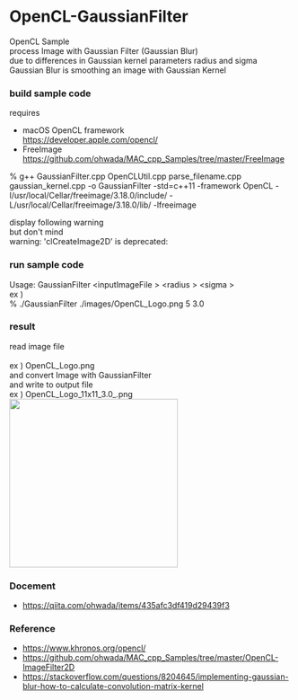 OpenCL-GaussianFilter
===============

OpenCL Sample <br/>
process Image with Gaussian Filter (Gaussian Blur)  <br/>
due to differences in Gaussian kernel parameters radius and sigma <br/>
Gaussian Blur is  smoothing an image with Gaussian Kernel <br/>

### build sample code 
requires  <br/>
- macOS  OpenCL framework <br/>
https://developer.apple.com/opencl/ <br/>
- FreeImage <br/>
https://github.com/ohwada/MAC_cpp_Samples/tree/master/FreeImage <br/>

% g++ GaussianFilter.cpp OpenCLUtil.cpp parse_filename.cpp gaussian_kernel.cpp -o GaussianFilter -std=c++11 -framework OpenCL -I/usr/local/Cellar/freeimage/3.18.0/include/ -L/usr/local/Cellar/freeimage/3.18.0/lib/ -lfreeimage <br/>

display following warning  <br/>
but don't mind <br/>
warning: 'clCreateImage2D' is deprecated:  <br/>

### run sample code 
Usage:  GaussianFilter  \<inputImageFile \> \<radius \> \<sigma \> <br/>
ex ) <br/>
% ./GaussianFilter  ./images/OpenCL_Logo.png 5 3.0 <br/>

### result 
read image file <br/>  
ex ) OpenCL_Logo.png <br/>
and convert Image with GaussianFilter <br/>
and write to output file  <br/>
 ex ) OpenCL_Logo_11x11_3.0_.png <br/>
<image src="https://raw.githubusercontent.com/ohwada/MAC_cpp_Samples/master/OpenCL-GaussianFilter/result/OpenCL_Logo_11x11_3.0_.png" width="300" /><br/>

### Docement
- https://qiita.com/ohwada/items/435afc3df419d29439f3

### Reference 
- https://www.khronos.org/opencl/
- https://github.com/ohwada/MAC_cpp_Samples/tree/master/OpenCL-ImageFilter2D
- https://stackoverflow.com/questions/8204645/implementing-gaussian-blur-how-to-calculate-convolution-matrix-kernel

